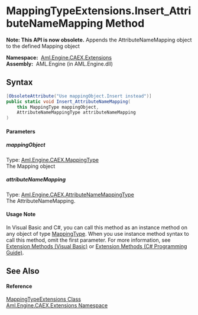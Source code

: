 MappingTypeExtensions.Insert_AttributeNameMapping Method
========================================================


**Note: This API is now obsolete.**
Appends the AttributeNameMapping object to the defined Mapping object

  **Namespace:**  [Aml.Engine.CAEX.Extensions][1]  
  **Assembly:**  AML.Engine (in AML.Engine.dll)

Syntax
------

```csharp
[ObsoleteAttribute("Use mappingObject.Insert instead")]
public static void Insert_AttributeNameMapping(
	this MappingType mappingObject,
	AttributeNameMappingType attributeNameMapping
)
```

#### Parameters

##### *mappingObject*
Type: [Aml.Engine.CAEX.MappingType][2]  
The Mapping object

##### *attributeNameMapping*
Type: [Aml.Engine.CAEX.AttributeNameMappingType][3]  
The AttributeNameMapping.

#### Usage Note
In Visual Basic and C#, you can call this method as an instance method on any object of type [MappingType][2]. When you use instance method syntax to call this method, omit the first parameter. For more information, see [Extension Methods (Visual Basic)][4] or [Extension Methods (C# Programming Guide)][5].

See Also
--------

#### Reference
[MappingTypeExtensions Class][6]  
[Aml.Engine.CAEX.Extensions Namespace][1]  

[1]: ../README.md
[2]: ../../Aml.Engine.CAEX/MappingType/README.md
[3]: ../../Aml.Engine.CAEX/AttributeNameMappingType/README.md
[4]: https://docs.microsoft.com/dotnet/visual-basic/programming-guide/language-features/procedures/extension-methods
[5]: https://docs.microsoft.com/dotnet/csharp/programming-guide/classes-and-structs/extension-methods
[6]: README.md
[7]: https://www.automationml.org
[8]: ../../icons/logoShade.png